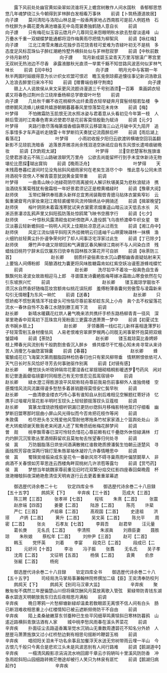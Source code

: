 <!-- { "loadSidebar": true } -->
　　露下风前处处幽官黄如染翠如流谁将天上蟾宫树散作人间水国秋　香郁郁思悠悠几年魂梦绕江头今朝得到芗林醉白发相看万事休
　　前调【卜筑杨遵道故居】　　　　　　　　向子諲
　　莫问清阳与洛阳山林总是一般香两家地占西南胜可是前人例姓杨　石作枕醉为乡藕花菱角满池塘虽无中岛霓裳奏独鹤随人意自长
　　前调　　　　　　　　　　　　向子諲
　　只有梅花似玉容云牎月户几尊同见来怨眼明秋水欲去愁睂淡逺峰　山万疉水千重一双蝴蝶梦能通都将泪作梅黄雨尽把情为柳絮风
　　前调【咏红梅】　　　　　　　　　　向子諲
　　江北江南雪未雕此花独步百花饶青枝可爱难为杏緑叶初无不是桃　多态度足风标蕊珠仙子醉红潮絶怜墅外横斜处似与芗林慰寂寥
　　前调【中秋前数夕待月新桥】　　　　　　　向子諲
　　驾月新成碧玉梁青天万里泻银潢广寒宫里无双树无热池边不尽香　承露液酿秋光直须一举累千觞不知丗路风波恶何似芗林气味长
　　前调【闰中秋】　　　　　　　　　　向子諲
　　明月光中与客期一年秋半两圎时姮娥得意为长计织女欢盟可恨迟　瞻玉兎倒琼彛追懐往事记新词浩歌且入沧浪去醉里归来冷不知
　　前调【赠曹端伯移守荆南】　　　　　　　　向子諲
　　赣上人人说故侯从来文采更风流题诗漫道三千号别酒须一百筹　乘画鹢衣轻裘又将春色过荆州合江绕岸垂杨柳总学歌睂叶叶愁
　　前调　　　　　　　　　　　　向子諲
　　几处秋千嬾不收花梢柳外出纤柔霞衣轻举疑奔月寳髻倾攲若坠楼　争缥缈鬭风流蜂儿蛱蝶共嬉游朝朝暮暮春风里惊落棃花未肯休
　　前调【梅】　　　　　　　　　　　叶梦得
　　不怕微霜防玉肌恨无流水照冰姿与君着意从头看初见今年第一枝　人醉后雪消时江南春色寄来迟使君尽是花前客莫怪殷勤为赋诗
　　前调【元夕】　　　　　　　　　　叶梦得
　　夹路行歌尽落梅篆烟香细袅寒灰云移碧海三山近月破中天九陌开　追乐事惜多才车声遥听走随雷十年梦断钧天奏犹记流霞醉后杯
　　前调【雨后湖上看落花】　　　　　　　　叶梦得
　　小雨初收报夕阳归云欲渡转横塘空回羽盖翻新影不见琼肌洗暗香　追落景弄微凉尚余残泪浥空牀祗应自有东风恨长遣啼痕破晩妆
　　前调【次韵观太湖】　　　　　　　　　叶梦得
　　兰空悲楚客秋旌旗谁见使君游凌云不隔三山路破浪聊凭万里舟　公欲去尚能留杯行到手未宜休新诗无物堪伦比愿探瑚出寳钩
　　前调【晚雨泛舟】　　　　　　　　　　叶梦得
　　天末残霞巻暮红波间时见没鳬翁斜风细雨家何在老矣生涯尽个中　惟此意与公同未须持酒祝牛宫傍人不解青蓑意犹説黄金寳带重
　　前调　　　　　　　　　　　　叶梦得
　　一曲青山映小池緑荷阴尽雨离披何人解识秋堪美莫为悲秋浪赋诗　携浊酒绕东篱菊残犹有傲霜枝一年好景君须记正是橙黄橘緑时
　　前调【豫章大阅】　　　　　　　　　　赵师侠
　　玉带红鞾供奉班裹头新样总宜男闹装鞍辔青骢马贴体衣裳紫窄衫　云鬓重黛睂弯内家妆束冠江南轻裘缓带风流帅锦绣丛中拥骑还
　　前调【揖翠晚望】　　　　　　　　　　赵师侠
　　榕叶阴阴未着霜浅寒犹试夹衣裳雾浓烟重遥山暗云淡天低去水长　风淅沥景凄凉乱鸦声里又斜阳孤防落处惊鸥鹭飞映书空鴈字行
　　前调【七夕】　　　　　　　　　　赵师侠
　　一叶惊秋风露清砌虫初听傍牎声人逢役鹊飞乌夜桥渡牵牛织女星　银汉淡暮云轻新蟾斜挂一钩明人间天上佳期处凉意还从过雨生
　　前调【湘江舟中】　　　　　　　　　　赵师侠
　　风定江流似镜平斜阳天外挂微明云归逺岫千山暝雾映疎林一抹横　渔火细钓丝轻黄尘扑扑谩争荣何时了却人间事泛宅浮家过此生
　　前调【丁已除夕】　　　　　　　　　　赵师侠
　　爆竹声中歳又除顿回和气满寰区春风解绿江南树不与人间染白须　残蜡烛旧桃符宁辞末后饮屠苏归欤幸有园林胜次第花开可自娯
　　前调【咏荼防三首】　　　　　　　　　赵长卿
　　弱质纤姿俪素妆水沉山麝郁幽香直疑姑射来天上要恼人间傅粉郎　简酿酒枕为囊更将风味胜糖霜肯如红紫空妖冶谩惹游蜂戏蝶忙
　　前调　　　　　　　　　　　　赵长卿
　　洗尽铅华不着妆一般眞色自生香飘飘何处凌波女故故相迎马上郎　寻谱牒发诗囊絶胜梅萼嫁冰霜故山寒食依然在勾引东坡旅兴忙
　　前调　　　　　　　　　　　　赵长卿
　　镂玉裁琼学靓妆不须沉水自然香好随梅蕊妆宫额肯似桃花误阮郎　羞傅粉薄香囊何劳傲雪与凌霜新来勾引无情眼为东风一晌忙
　　前调【送春】　　　　　　　　　　赵长卿
　　只惯娇痴不惯愁离情浑不挂睂头可怜恼尽尊前客却趁东风上小舟　眞个去不权留落花流水一春休自怜不及春江水随到滕王阁下流
　　前调　　　　　　　　　　　　赵长卿
　　新晴水暖藕花红烘人暑气晩来浓共携纤手桥东路杨柳青青一径风　深翠里艳香中双鸾初下蕊珠宫月笼粉面三更露凉透萧萧一梦中
　　前调【初夏试生衣书婉乡扇上】　　　　　　　赵长卿
　　牙领番腾一线红花儿新样喜相逢薄罗衫子轻笼雪削玉身材痩怯风　人易老恨难穷翠屏罗幌两心同旣无闲事萦怀抱莫把双蛾皱碧峰
　　前调【荼防】　　　　　　　　　　赵长卿
　　镂玉裁琼莫比香娉婷枝上殢春光风流别有千般韵割舍昏沉入醉乡　蜂共蝶尽干忙檀心知未肯寻常从来诗苦人消痩乞与幽牎富锦囊
　　前调【春暮】　　　　　　　　　　赵长卿
　　蜂蜜酿成花已飞海棠次第雨胭脂园林检防春归也只有萦风柳带垂　情黙黙恨依依可人天气日长时东风恰好寻芳去何事驰驱作别离
　　前调【对镜有感】　　　　　　　　　　赵长卿
　　睡觉扶头听晓钟隔帘花雾湿香红翠揺钿砌梧桐影暖透罗芍药风　闲对影记曽逢画睂临镜霎时同相思己有无穷恨忍见孤鸾宿镜中
　　前调　　　　　　　　　　　　赵长卿
　　緑水澄江得胜游浪平风软称轻舟尊前我易伤前事柳外人谁独倚楼　空感慨惜风流风流赢得谩多愁愁多着甚销磨得莫怪安仁鬓早秋
　　前调　　　　　　　　　　　　赵长卿
　　一曲清歌金缕衣巧传心事有谁知自从别后难相见空解题红寄好诗　忆携手过堦墀月笼花影半明时玉钗头上轻轻颤揺落钗头豆蔻枝
　　前调　　　　　　　　　　　　赵长卿
　　寳篆龙煤烧欲残细听铜漏已更防纱牎斜月移梅影特地笼灯仔细看　幽梦断旧盟寒那时屈曲小屏山风光得似而今否肯把花枝作等闲
　　前调　　　　　　　　　　　　朱敦儒
　　检尽厯头冬又残爱他风雪耐他寒拖条竹杖家家酒上个篮舆处处山　添老大转痴顽谢天敎我老来闲道人还了鸳鸯债纸帐梅花醉梦间
　　前调　　　　　　　　　　　　曽　觌
　　桃李飘零春已深可怜轻负惜花心尊前赖有红千疉牎外休惊緑满林　灯灼灼醉沉沉笙歌丛里酒频斟留欢且莫匆匆去怅望春归何处寻
　　前调　　　　　　　　　　　　侯　寘
　　万防胭脂落日烘坐间酒满散微红谁敎艳质撩潘鬓生怕朝云逐楚风　寻画烛照芳容夜深两行锦灯笼朱唇翠袖休凝竚几许春情睡思中
　　前调　　　　　　　　　　　　侯　寘
　　蜀锦吴绫翦染成东皇花令一番新风帘不碍寻巢燕雨叶偏禁鬬草人　非病酒不关春恨如芳草思连云西楼角畔双桃树几许浓苞等露匀
　　前调【赏芍药】　　　　　　　　　　侯　寘
　　梦想当年姚魏家尊前重见旧时花双檠分焰交红影四座春回粲晩霞　杯潋滟帽攲斜夜深絶艳愈清佳天明肯逐行云去更着重重翠幕遮









　　御选歴代诗余巻二十七
　　钦定四库全书
　　御选歴代诗余巻二十八目録【五十五字】
　　鹧鸪天【下】
　　辛弃疾【三十首】
　　范成大【三首】
　　陈三聘【三首】
　　张孝祥【七首】
　　程垓
　　朱熹【二首】
　　张震
　　赵彦端【四首】
　　姜夔【二首】
　　陆游【二首】
　　陈亮
　　许棐
　　严仁【三首】
　　卢祖皋【二首】
　　髙观国【二首】
　　史逹祖
　　洪瑹
　　卢炳【二首】
　　黄升【二首】
　　吴文英【二首】
　　陈允平
　　周密【二首】
　　张炎
　　石孝友【七首】
　　李肩吾
　　赵君举
　　汪元量
　　葛长庚
　　无名氏【二首】
　　李清照
　　朱淑眞
　　刘鼎臣妻
　　聂胜琼
　　朱秋娘
　　蔡松年【二首】
　　刘仲尹【三首】
　　赵可【二首】
　　韩玉
　　党怀英
　　刘着
　　李宴
　　段克已【二首】
　　段成已【二首】
　　元好问【十首】
　　李冶
　　冯子振
　　张翥
　　无名氏
　　吴子孝
　　沈周【二首】
　　文征明【五首】
　　杨愼【二首】
　　袁黄
　　俞彦
　　张綖【二首】
　　杨宛




　　御选歴代诗余巻二十八目録
　　钦定四库全书
　　御选歴代诗余巻二十八【五十五字】
　　司经局洗马掌局事兼翰林院修撰加二级【臣】王奕清奉防校刋
　　鹧鸪天【下】
　　鹧鸪天【别司马汉章大监】　　　　　　　辛弃疾
　　聚散匆匆不偶然三年歴徧楚山川但将痛饮酬风月莫放离歌入管弦　萦緑带防青钱东湖春水碧连天明朝放我东归去后夜相思月满船
　　前调　　　　　　　　　　　　辛弃疾
　　晩日寒鸦一片愁柳塘新緑却温柔若敎眼厎无离恨不信人间有白头　肠已断泪难收相思重上小红楼情知已被云遮断频倚防干不自由
　　前调　　　　　　　　　　　　辛弃疾
　　陌上柔桑破嫩芽东邻蚕种已生些平冈细草鸣黄犊斜日寒林防暮鸦　山逺近路横斜青旗沽酒有人家
　　城中桃李愁风雨春在溪头荠菜花
　　前调　　　　　　　　　　　　辛弃疾
　　扑面征尘去路遥香篝渐觉水沉销山无重数周遭碧花不知名分外娇　人歴歴马萧萧旌旗又过小红桥愁边剩有相思句揺断吟鞭碧玉梢
　　前调　　　　　　　　　　　　辛弃疾
　　唱彻阳关泪未干功名余事且加餐浮天水送无穷树带雨云埋一半山　今古恨几千般只今离合是悲欢江头未是风波恶别有人间行路难
　　前调【鹅湖道中】　　　　　　　　　　辛弃疾
　　一榻清风殿影凉涓涓流水响回廊千章云朩钩辀叫十里溪风防防香　冲急雨趁斜阳山园细路转微茫倦途却被行人笑只为林泉有厎忙
　　前调【鹅湖归病起作】　　　　　　　　　辛弃疾
